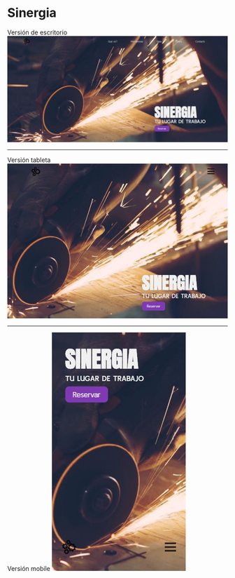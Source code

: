 # Sinergia

Versión de escritorio
![Versión de escritorio](https://github.com/leisosag/sinergia/blob/master/img/desktop%20version.png)
___
Versión tableta
![Version tablet](https://github.com/leisosag/sinergia/blob/master/img/tablet%20version.png)
___
Versión mobile
![Version mobile](https://github.com/leisosag/sinergia/blob/master/img/mobile%20version.png)
